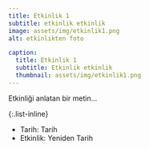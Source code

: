 ```yaml
---
title: Etkinlik 1
subtitle: etkinlik etkinlik
image: assets/img/etkinlik1.png
alt: etkinlikten foto

caption:
  title: Etkinlik 1
  subtitle: Etkinlik etkinlik
  thumbnail: assets/img/etkinlik1.png
---
```

Etkinliği anlatan bir metin...

{:.list-inline}
- Tarih: Tarih
- Etkinlik: Yeniden Tarih

